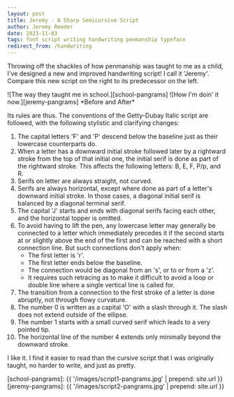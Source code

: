 ```yaml
---
layout: post
title: Jeremy - A Sharp Semicursive Script
author: Jeremy Reeder
date: 2023-11-03
tags: font script writing handwriting penmanship typeface
redirect_from: /handwriting
---
```


Throwing off the shackles of how penmanship was taught to me as a child, I've designed a new and improved handwriting script! I call it 'Jeremy'. Compare this new script on the right to its predecessor on the left.

<div class="gallery" markdown="1">
![The way they taught me in school.][school-pangrams]
![How I'm doin' it now.][jeremy-pangrams]
*Before and After*
</div>

Its rules are thus. The conventions of the Getty-Dubay Italic script are followed, with the following stylistic and clarifying changes:
  1. The capital letters 'F' and 'P' descend below the baseline just as their lowercase counterparts do.
  2. When a letter has a downward initial stroke followed later by a rightward stroke from the top of that initial one, the initial serif is done as part of the rightward stroke. This affects the following letters: B, E, F, P/p, and R.
  3. Serifs on letter are always straight, not curved.
  4. Serifs are always horizontal, except where done as part of a letter's downward initial stroke. In those cases, a diagonal initial serif is balanced by a diagonal terminal serif.
  5. The capital 'J' starts and ends with diagonal serifs facing each other, and the horizontal topper is omitted.
  6. To avoid having to lift the pen, any lowercase letter may generally be connected to a letter which immediately precedes it if the second starts at or slightly above the end of the first and can be reached with a short connection line. But such connections don't apply when:
     - The first letter is 'r'.
     - The first letter ends below the baseline.
     - The connection would be diagonal from an 's', or to or from a 'z'.
     - It requires such retracing as to make it difficult to avoid a loop or double line where a single vertical line is called for.
  7. The transition from a connection to the first stroke of a letter is done abruptly, not through flowy curvature.
  8. The number 0 is written as a capital 'O' with a slash through it. The slash does not extend outside of the ellipse.
  9. The number 1 starts with a small curved serif which leads to a very pointed tip.
  10. The horizontal line of the number 4 extends only minimally beyond the downward stroke.

I like it. I find it easier to read than the cursive script that I was originally taught, no harder to write, and just as pretty.

[school-pangrams]: {{ '/images/script1-pangrams.jpg' | prepend: site.url }}
[jeremy-pangrams]: {{ '/images/script2-pangrams.jpg' | prepend: site.url }}

